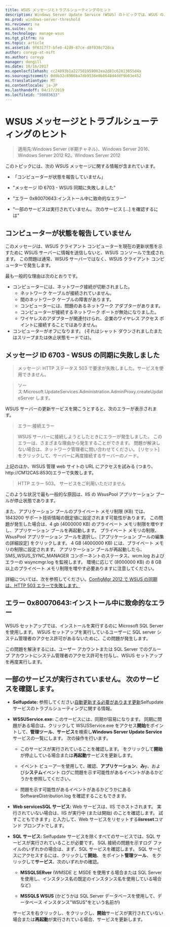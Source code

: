 ```yaml
---
title: WSUS メッセージとトラブルシューティングのヒント
description: Windows Server Update Service (WSUS) のトピックでは、WSUS のメッセージを使用したトラブルシューティング
ms.prod: windows-server-threshold
ms.reviewer: na
ms.suite: na
ms.technology: manage-wsus
ms.tgt_pltfrm: na
ms.topic: article
ms.assetid: 9f6317f7-bfe0-42d9-87ce-d8f038c728ca
author: coreyp-at-msft
ms.author: coreyp
manager: dongill
ms.date: 10/16/2017
ms.openlocfilehash: cc24893b1a227501959002ea2d81c62813855d4a
ms.sourcegitcommit: 0d0b32c8986ba7db9536e0b8648d4ddf9b03e452
ms.translationtype: MT
ms.contentlocale: ja-JP
ms.lasthandoff: 04/17/2019
ms.locfileid: "59883633"
---
```

# <a name="wsus-messages-and-troubleshooting-tips"></a>WSUS メッセージとトラブルシューティングのヒント

>適用先:Windows Server (半期チャネル)、Windows Server 2016、Windows Server 2012 R2、Windows Server 2012

このトピックには、次の WSUS メッセージに関する情報が含まれています。

-   「コンピューターが状態を報告していません」

-   "メッセージ ID 6703 - WSUS 同期に失敗しました"

-   "エラー 0x80070643:インストール中に致命的なエラー"

-   "一部のサービスは実行されていません。 次のサービス [...] を確認するには"

## <a name="computer-has-not-reported-status"></a>コンピューターが状態を報告していません
このメッセージは、WSUS クライアント コンピューターを現在の更新状態を示すために WSUS サーバーに情報を送信しないと、WSUS コンソールで生成されます。 この問題は通常、WSUS サーバーではなく、WSUS クライアント コンピューターで発生します。

最も一般的な理由は次のとおりです。

-   コンピューターには、ネットワーク接続が切断されました。
    -   ネットワーク ケーブルが接続されていません。
    -   間のネットワーク ケーブルの障害があります。
    -   コンピューターには、問題のあるネットワーク アダプターがあります。
    -   コンピューターが接続するネットワーク ポートが無効になりました。
    -   ワイヤレスのアダプターが関連付けられ、企業のワイヤレス アクセス ポイントに接続することではありません。
-   コンピューターがオフになります。 (それはシャット ダウンされましたまたはスリープまたは休止状態モードでは)。

## <a name="message-id-6703---wsus-synchronization-failed"></a>メッセージ ID 6703 - WSUS の同期に失敗しました
> メッセージ: HTTP ステータス 503 で要求が失敗しました。サービスを使用できません。

> ソース:Microsoft.UpdateServices.Administration.AdminProxy.createUpdateServer します。

WSUS サーバーの更新サービスを開こうとすると、次のエラーが表示されます。

> エラー:接続エラー

> WSUS サーバーに接続しようとしたときにエラーが発生しました。 このエラーは、さまざまな理由から発生することができます。 問題が解決しない場合は、ネットワーク管理者に問い合わせてください。 [リセット] をクリックして、サーバーに再度接続するサーバーのノード。

上記のほか、WSUS 管理 web サイトの URL にアクセスを試みる (つまり、 http://CM12CAS:8530)エラーで失敗します。

> HTTP エラー 503。 サービスをご利用いただけません

このような状況で最も一般的な原因は、IIS の WsusPool アプリケーション プールが停止状態であります。

また、アプリケーション プールのプライベート メモリ制限 (KB) では、1843200 サポート技術情報の既定値に設定されます可能性があります。 この問題が発生した場合は、4 gb (4000000 KB) のプライベート メモリ制限を増やすし、アプリケーション プールを再起動します。 プライベート メモリの制限、WsusPool アプリケーション プールを選択し、[アプリケーション プールの編集の詳細設定] をクリックします。 4 GB (4000000 KB) には、プライベート メモリの制限に設定されます。 アプリケーション プールが再起動したら、SMS_WSUS_SYNC_MANAGER コンポーネントのステータス、wcm.log およびエラーの wsyncmgr.log を監視します。 環境に応じて (8000000 KB) の 8 GB 以上のプライベート メモリ制限を増やす必要ありますに注意してください。

詳細については、次を参照してください。[ConfigMgr 2012 で WSUS の同期は、HTTP 503 エラーで失敗します。](http://blogs.technet.com/b/sus/archive/2015/03/23/configmgr-2012-support-tip-wsus-sync-fails-with-http-503-errors.aspx)

## <a name="error-0x80070643-fatal-error-during-installation"></a>エラー 0x80070643:インストール中に致命的なエラー
WSUS セットアップでは、インストールを実行するのに Microsoft SQL Server を使用します。 WSUS セットアップを実行しているユーザーに SQL server システム管理者のアクセス許可があるないために、この問題が発生します。

この問題を解決するには、ユーザー アカウントまたは SQL Server でのグループ アカウントにシステム管理者のアクセス許可を付与し、WSUS セットアップを再度実行します。

## <a name="some-services-are-not-running-check-the-following-services"></a>一部のサービスが実行されていません。 次のサービスを確認します。

- **Selfupdate:** 参照してください[自動更新する必要があります更新](https://technet.microsoft.com/library/cc708554(v=ws.10).aspx)Selfupdate サービスのトラブルシューティングに関する情報。

- **WSSUService.exe:** このサービスには、同期が容易になります。 同期に問題がある場合は、クリックして WSUSService.exe をアクセス**開始**をポイントして、**管理ツール**、**サービス**を検索し**Windows Server Update Service**サービスの一覧にします。 次の操作を行います。
    
    -   このサービスが実行されていることを確認します。 をクリックして**開始**が停止している場合または**再起動**サービスを更新します。
    
    -   イベント ビューアーを使用して、確認、**アプリケーション**、**み**y、および**システム**イベント ログに問題を示す可能性があるイベントがあるかどうかを参照してください。
    
    -   問題を示す可能性があるイベントがあるかどうかにある SoftwareDistribution.log を確認することもできます。

- **Web servicesSQL サービス:** Web サービスは、IIS でホストされます。 実行されていない場合は、IIS が実行中 (または開始) のことを確認します。 試すこともできます」と入力して、Web サービスをリセットする**iisreset**コマンド プロンプトでします。

- **SQL サービス:** Selfupdate サービスを除くすべてのサービスでは、SQL サービスが実行されていることが必要です。 SQL 接続の問題を示すログ ファイルのいずれかの場合は、まず、SQL サービスを確認します。 SQL サービスにアクセスするには、クリックして**開始**、 をポイント**管理ツール**、 をクリックして**サービス**、次のいずれかの確認。
    
    -   **MSSQLSERver** (WMSDE と MSDE を使用する場合または SQL Server を使用し、インスタンス名の既定のインスタンス名を使用している場合など)
    
    -   **MSSQL$ WSUS** (かどうかは SQL Server データベースを使用して、データベース インスタンス"WSUS"をという名前が)
    
    サービスを右クリックし、をクリックし、**開始**サービスが実行されていない場合または**再起動**が実行されている場合、サービスを更新します。
